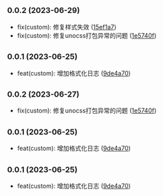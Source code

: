 ## <small>0.0.2 (2023-06-29)</small>

* fix(custom): 修复样式失效 ([15ef1a7](https://github.com/changweihua/changweihua.github.io/commit/15ef1a7))
* fix(custom): 修复unocss打包异常的问题 ([1e5740f](https://github.com/changweihua/changweihua.github.io/commit/1e5740f))



## <small>0.0.1 (2023-06-25)</small>

* feat(custom): 增加格式化日志 ([9de4a70](https://github.com/changweihua/changweihua.github.io/commit/9de4a70))



## <small>0.0.2 (2023-06-27)</small>

* fix(custom): 修复unocss打包异常的问题 ([1e5740f](https://github.com/changweihua/changweihua.github.io/commit/1e5740f))



## <small>0.0.1 (2023-06-25)</small>

* feat(custom): 增加格式化日志 ([9de4a70](https://github.com/changweihua/changweihua.github.io/commit/9de4a70))



## <small>0.0.1 (2023-06-25)</small>

* feat(custom): 增加格式化日志 ([9de4a70](https://github.com/changweihua/changweihua.github.io/commit/9de4a70))



